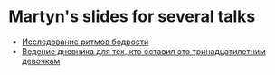 # Martyn's slides for several talks

- [Исследование ритмов бодрости](https://martyns0n.github.io/slides/rhythm-stydy/index.html)
- [Ведение дневника для тех, кто оставил это тринадцатилетним девочкам](https://martyns0n.github.io/slides/diary-for-13-years-old-girls/index.html)